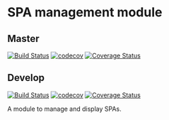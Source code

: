 # SPA management module

## Master

[![Build Status](https://travis-ci.org/pluf/spa.svg?branch=master)](https://travis-ci.org/pluf/spa)
[![codecov](https://codecov.io/gh/pluf/spa/branch/master/graph/badge.svg)](https://codecov.io/gh/pluf/spa)
[![Coverage Status](https://coveralls.io/repos/github/pluf/spa/badge.svg?branch=master)](https://coveralls.io/github/pluf/spa?branch=develop)

## Develop

[![Build Status](https://travis-ci.org/pluf/spa.svg?branch=develop)](https://travis-ci.org/pluf/spa)
[![codecov](https://codecov.io/gh/pluf/spa/branch/develop/graph/badge.svg)](https://codecov.io/gh/pluf/spa)
[![Coverage Status](https://coveralls.io/repos/github/pluf/spa/badge.svg?branch=develop)](https://coveralls.io/github/pluf/spa?branch=develop)

A module to manage and display SPAs.